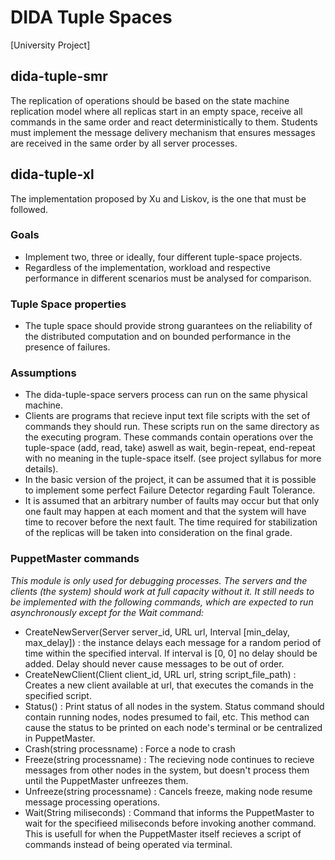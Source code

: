 # DIDA Tuple Spaces
[University Project]

## dida-tuple-smr
The replication of operations should be based on the state machine replication model where all replicas start in an empty space, receive all commands in the same order and react deterministically to them. Students must implement the message delivery mechanism that ensures messages are received in the same order by all server processes.

## dida-tuple-xl
The implementation proposed by Xu and Liskov, is the one that must be followed.

### Goals
* Implement two, three or ideally, four different tuple-space projects.
* Regardless of the implementation, workload and respective performance in different scenarios must be analysed for comparison.

### Tuple Space properties
* The tuple space should provide strong guarantees on the reliability of the distributed computation and on bounded performance in the presence of failures.

### Assumptions
* The dida-tuple-space servers process can run on the same physical machine.
* Clients are programs that recieve input text file scripts with the set of commands they should run. These scripts run on the same directory as the executing program. These commands contain operations over the tuple-space (add, read, take) aswell as wait, begin-repeat, end-repeat with no meaning in the tuple-space itself. (see project syllabus for more details).
* In the basic version of the project, it can be assumed that it is possible to implement some perfect Failure Detector regarding Fault Tolerance.
* It is assumed that an arbitrary number of faults may occur but that only one fault may happen at each moment and that the system will have time to recover before the next fault. The time required for stabilization of the replicas will be taken into consideration on the final grade.

### PuppetMaster commands
*This module is only used for debugging processes. The servers and the clients (the system) should work at full capacity without it. It still needs to be implemented with the following commands, which are expected to run asynchronously except for the Wait command:*

* CreateNewServer(Server server_id, URL url, Interval [min_delay, max_delay]) : the instance delays each message for a random period of time within the specified interval. If interval is [0, 0] no delay should be added. Delay should never cause messages to be out of order.
* CreateNewClient(Client client_id, URL url, string script_file_path) : Creates a new client available at url, that executes the comands in the specified script.
* Status() : Print status of all nodes in the system. Status command should contain running nodes, nodes presumed to fail, etc. This method can cause the status to be printed on each node's terminal or be centralized in PuppetMaster.
* Crash(string processname) : Force a node to crash
* Freeze(string processname) : The recieving node continues to recieve messages from other nodes in the system, but doesn't process them  until the PuppetMaster unfreezes them.
* Unfreeze(string processname) : Cancels freeze, making node resume message processing operations.
* Wait(String miliseconds) : Command that informs the PuppetMaster to wait for the specifieed miliseconds before invoking another command. This is usefull for when the PuppetMaster itself recieves a script of commands instead of being operated via terminal.
